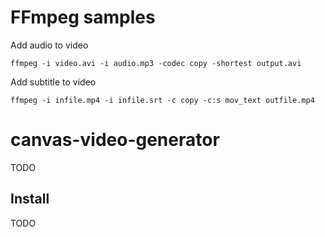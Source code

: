 # FFmpeg samples
Add audio to video
```
ffmpeg -i video.avi -i audio.mp3 -codec copy -shortest output.avi
```

Add subtitle to video
```
ffmpeg -i infile.mp4 -i infile.srt -c copy -c:s mov_text outfile.mp4
```

# canvas-video-generator
TODO

## Install
TODO

